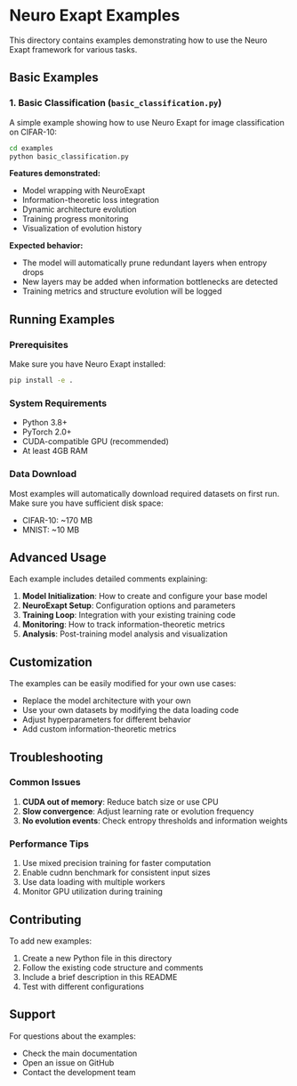 # Neuro Exapt Examples

This directory contains examples demonstrating how to use the Neuro Exapt framework for various tasks.

## Basic Examples

### 1. Basic Classification (`basic_classification.py`)

A simple example showing how to use Neuro Exapt for image classification on CIFAR-10:

```bash
cd examples
python basic_classification.py
```

**Features demonstrated:**
- Model wrapping with NeuroExapt
- Information-theoretic loss integration
- Dynamic architecture evolution
- Training progress monitoring
- Visualization of evolution history

**Expected behavior:**
- The model will automatically prune redundant layers when entropy drops
- New layers may be added when information bottlenecks are detected
- Training metrics and structure evolution will be logged

## Running Examples

### Prerequisites

Make sure you have Neuro Exapt installed:

```bash
pip install -e .
```

### System Requirements

- Python 3.8+
- PyTorch 2.0+
- CUDA-compatible GPU (recommended)
- At least 4GB RAM

### Data Download

Most examples will automatically download required datasets on first run. Make sure you have sufficient disk space:

- CIFAR-10: ~170 MB
- MNIST: ~10 MB

## Advanced Usage

Each example includes detailed comments explaining:

1. **Model Initialization**: How to create and configure your base model
2. **NeuroExapt Setup**: Configuration options and parameters
3. **Training Loop**: Integration with your existing training code
4. **Monitoring**: How to track information-theoretic metrics
5. **Analysis**: Post-training model analysis and visualization

## Customization

The examples can be easily modified for your own use cases:

- Replace the model architecture with your own
- Use your own datasets by modifying the data loading code
- Adjust hyperparameters for different behavior
- Add custom information-theoretic metrics

## Troubleshooting

### Common Issues

1. **CUDA out of memory**: Reduce batch size or use CPU
2. **Slow convergence**: Adjust learning rate or evolution frequency
3. **No evolution events**: Check entropy thresholds and information weights

### Performance Tips

1. Use mixed precision training for faster computation
2. Enable cudnn benchmark for consistent input sizes
3. Use data loading with multiple workers
4. Monitor GPU utilization during training

## Contributing

To add new examples:

1. Create a new Python file in this directory
2. Follow the existing code structure and comments
3. Include a brief description in this README
4. Test with different configurations

## Support

For questions about the examples:
- Check the main documentation
- Open an issue on GitHub
- Contact the development team 